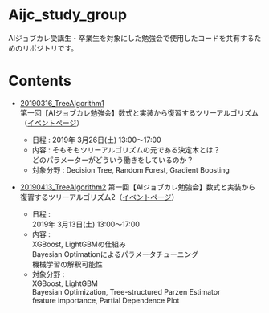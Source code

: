# Aijc_study_group
AIジョブカレ受講生・卒業生を対象にした勉強会で使用したコードを共有するためのリポジトリです。    

# Contents  
* [20190316_TreeAlgorithm1](https://github.com/wmichi/Aijc_study_group/tree/master/20190316_TreeAlgorithm1)  
第一回【AIジョブカレ勉強会】数式と実装から復習するツリーアルゴリズム（[イベントページ](https://connpass.com/event/121551/)）  
  * 日程 : 2019年 3月26日(土) 13:00～17:00
  * 内容 : そもそもツリーアルゴリズムの元である決定木とは？  
  どのパラメーターがどういう働きをしているのか？
  * 対象分野 : Decision Tree, Random Forest, Gradient Boosting

* [20190413_TreeAlgorithm2](https://github.com/wmichi/Aijc_study_group/tree/master/20190413_TreeAlgorithm2) 
第一回【AIジョブカレ勉強会】数式と実装から復習するツリーアルゴリズム2（[イベントページ](https://aijc-study.connpass.com/event/123881/)）  
	* 日程 :    
	2019年 3月13日(土) 13:00～17:00
	* 内容 :   
	XGBoost, LightGBMの仕組み   
	Bayesian Optimationによるパラメータチューニング   
	機械学習の解釈可能性
	* 対象分野 :    
	XGBoost, LightGBM   
	Bayesian Optimization, Tree-structured Parzen Estimator   
	feature importance, Partial Dependence Plot



